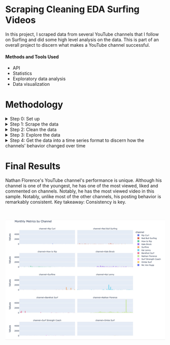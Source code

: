 # Scraping Cleaning EDA Surfing Videos
In this project, I scraped data from several YouTube channels that I follow on Surfing and did some high level analysis on the data. This is part of an overall project to discern what makes a YouTube channel successful.

#### Methods and Tools Used ####
* API
* Statistics
* Exploratory data analysis
* Data visualization

# Methodology
<details>
<summary> Step 0: Set up </summary>
      <br>
      <p>   Get your YouTube Data API key</p>
      <p>   Identify the YouTube Channel IDs</p>
</details>

<details>   
<summary> Step 1: Scrape the data </summary>  
  <br>
  <p>  Surfing_Videos_Pt1_Scraping_and_Cleaning.ipynb </p>
</details>

<details>
<summary> Step 2: Clean the data </summary>
  <br>
  <p>   Surfing_Videos_Pt1_Scraping_and_Cleaning.ipynb </p>
  <p>   Note: Pay attention to DateTime features </p>
</details>

<details>
<summary> Step 3: Explore the data </summary>  
 <br>
  <p>   Develop a high level understanding of what is going on </p>
  <img width="1274" alt="Posting over the course of the year" src="https://github.com/daphteh/Scraping_Cleaning_EDA_Surfing_Videos/blob/2caa6cf1c2d43bb3196158b45f50a7f871cf979f/Report_Images/Posting_Patterns.png">
</details>
 
<details>
<summary> Step 4: Get the data into a time series format to discern how the channels' behavior changed over time</summary>
   <br>
   <p>   </p>
</details>


# Final Results
Nathan Florence's YouTube channel's performance is unique. Although his channel is one of the youngest, he has one of the most viewed, liked and commented on channels. Notably, he has the most viewed video in this sample. Notably, unlike most of the other channels, his posting behavior is remarkably consistent. 
Key takeaway: Consistency is key.

<br>
<br>
<img width="1274" alt="Time Series Data" src="https://github.com/daphteh/Scraping_Cleaning_EDA_Surfing_Videos/blob/2caa6cf1c2d43bb3196158b45f50a7f871cf979f/Report_Images/Posting_Patterns_OverTime.jpeg">
